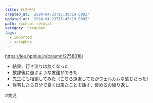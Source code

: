 ```yaml
---
title: 行き渋り
created_at: '2024-04-23T15:30:14.000Z'
updated_at: '2024-04-23T15:45:13.000Z'
path: /school-refusal
category: Scrapbox
tags:
  - imported
  - scrapbox
---
```

https://lee.hpplus.jp/column/2758018/

- 結果、行き渋りは無くなった
- 放課後に遊ぶような友達ができた
- 先生にも相談してみた（こちら遠慮してたがウェルカムな感じだった）
- 帰宅したら自分で良く出来たことを話す、褒めるの繰り返し

#育児 
